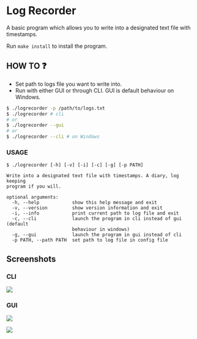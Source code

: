 # Log Recorder
A basic program which allows you to write into a designated text file with timestamps.

Run `make install` to install the program.

## HOW TO ❓
* Set path to logs file you want to write into.
* Run with either GUI or through CLI. GUI is default behaviour on Windows. 
```bash
$ ./logrecorder -p /path/to/logs.txt
$ ./logrecorder # cli
# or
$ ./logrecorder --gui
# or
$ ./logrecorder --cli # on Windows
```

### USAGE
```
$ ./logrecorder [-h] [-v] [-i] [-c] [-g] [-p PATH]

Write into a designated text file with timestamps. A diary, log keeping
program if you will.

optional arguments:
  -h, --help            show this help message and exit
  -v, --version         show version information and exit
  -i, --info            print current path to log file and exit
  -c, --cli             launch the program in cli instead of gui (default
                        behaviour in windows)
  -g, --gui             launch the program in gui instead of cli
  -p PATH, --path PATH  set path to log file in config file
```

## Screenshots

### CLI

![](https://raw.githubusercontent.com/kittenparry/log-recorder/master/extras/screenshot_cli.png)

### GUI

![](https://raw.githubusercontent.com/kittenparry/log-recorder/master/extras/screenshot_linux.png)

![](https://raw.githubusercontent.com/kittenparry/log-recorder/master/extras/screenshot_windows.png)
